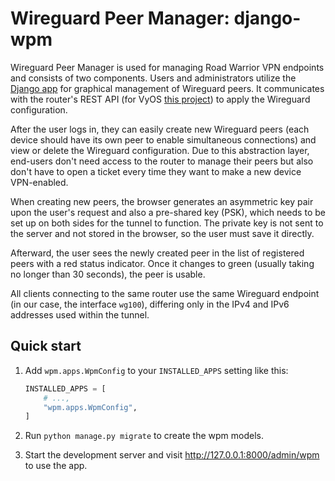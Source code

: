 # Wireguard Peer Manager: django-wpm

Wireguard Peer Manager is used for managing Road Warrior VPN endpoints and consists of two components. Users and 
administrators utilize the [Django app](https://github.com/secshellnet/wpm-django) for graphical management of 
Wireguard peers. It communicates with the router's REST API (for VyOS 
[this project](https://github.com/secshellnet/wpm-api-vyos)) to apply the Wireguard configuration.

After the user logs in, they can easily create new Wireguard peers (each device should have its own peer to enable 
simultaneous connections) and view or delete the Wireguard configuration. Due to this abstraction layer, end-users don't
need access to the router to manage their peers but also don't have to open a ticket every time they want to make a new 
device VPN-enabled.

When creating new peers, the browser generates an asymmetric key pair upon the user's request and also a pre-shared key
(PSK), which needs to be set up on both sides for the tunnel to function. The private key is not sent to the server and 
not stored in the browser, so the user must save it directly.

Afterward, the user sees the newly created peer in the list of registered peers with a red status indicator. Once it
changes to green (usually taking no longer than 30 seconds), the peer is usable.

All clients connecting to the same router use the same Wireguard endpoint (in our case, the interface `wg100`), 
differing only in the IPv4 and IPv6 addresses used within the tunnel.

## Quick start

1. Add `wpm.apps.WpmConfig` to your `INSTALLED_APPS` setting like this:
   ```py
   INSTALLED_APPS = [
       # ...,
       "wpm.apps.WpmConfig",
   ]
   ```

2. Run `python manage.py migrate` to create the wpm models.

3. Start the development server and visit http://127.0.0.1:8000/admin/wpm to use the app.
